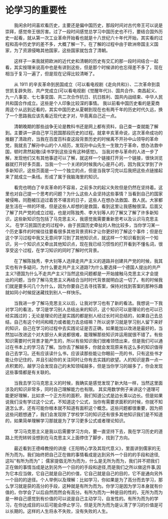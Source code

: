 # 论学习的重要性

&emsp;&emsp;我闲余时间喜欢看历史，主要还是偏中国历史，那段时间对古代帝王可以说是崇拜，感觉帝王很厉害。过了一段时间感觉总学习中国历史也不行，要结合国外历史一起看，就从第一次工业革命开始看也就是十八世纪六十年代开始，其实看的过程和高中历史学的差不多，大概了解一下。在了解的过程中由于欧洲帝国主义国家，为了资源侵略其他国家，这些国家就包含了清朝。

&emsp;&emsp;这样子一来我就把欧洲的近代史和清朝的历史有交汇的那一段时间结合一起看，其实按理来说高中也是有讲到这些，但是那个时候讲的也忘得差不多了，现在相当于复习一遍了，但是现在记得比较清晰了。

&emsp;&emsp;从 1911 的辛亥革命到民国成立（可以看电视剧《走向共和》）、二次革命到袁世凯复辟失败、共产党成立(可以看电视剧《觉醒年代》)、国共合作、南昌起义、九一八事变、七七事变国、共二次合作抗日、抗日胜利、国共内战结束、中华人民共和国合作成立。这些是个人印象比较深的事情。
我以前看中国历史看的是夏商周这个从远到近看的，其实中国历史从夏朝到现在也有两千年的历史时代久远，换了一个思路我应该先看近现代史才对，毕竟离自己近一点。

&emsp;&emsp;清朝晚期的那些战争无论是教科书还是网上都有资料，自己查一查就能了解到。主要讲一讲自己学习民国那段历史的过程。就拿辛亥革命说，这次革命成功的推翻了清政府，当我在百度百科查这段背景历史的时候离不开孙中山领导的革命党，我就去了解孙中山的个人经历，发现孙中山先生一生致力于革命，想办法救中国，顿时肃然起敬(读书学到这些没有这种感觉)。 当我对参与革命的人进一步了解，发现他们又有其他事迹可以了解，就这样一个链接打开另一个链接，很快浏览器就打开好多页面，当我一个一个关闭的时候我内心是开心的，因为我又学到了许多新知识，这些页面是一个一个独立的点，但是当我学习完以后我把这些点链接起来了就成立一条线。形成了属于我脑海里的知识。

&emsp;&emsp;看完也明白了辛亥革命的不容易，之前多次的起义失败但是仍然在坚持着。这里也对自己提一个思考的问题？为什么这些人会坚持这些事情？当看到自己的国家被侵略，同胞被压迫过着苦不堪言的日子，这些人在想办法救国、救人民。大家都是生活在一样的环境，但是这些人却想的是救国，看到这里让我感触很深。后面又了解了共产党的成立过程，也是对陈独秀、李大钊等人的了解又了解了许多新知识，这些新知识包包括了马克思主义，我感觉我需要重新思考以及认识马克思主义。  在学习民国历史的过程中，由于民国历史牵扯的人物比较多，当你学习某一个历史事件的时候往往要看很多其他背景资料才让你更好的了解这个事件；但是在这个学习过程中我又无意间学习到了其他知识点，就这样一个知识看到另一个知识，另一个知识点又牵出其他知识点，现在我已经习惯性的打开看到不懂名词，很享受这个过程，在学习知识的同时了解时代背景。

&emsp;&emsp;在了解陈独秀，李大钊等人选择走共产主义的道路并创建共产党的时候，我其实也有许多疑问，为什么要走共产主义道路?为什么要选择一个德国人提出的共产主义?德国为什么不走共产主义?当然这些问题都是一开始接触马克思主义才会提出的问题，当你了解马克思主义再结合当时时代背景就明白这一切了。有的时候我们就是要多问几个为什么，因为你要自己去寻找答案，保持对找到答案的那种乐趣就如同小时候捉迷藏找到别人一样快乐。

&emsp;&emsp;当我进一步了解马克思主义以后，让我对学习也有了新的看法。我想说一下我对学习的看法，学习是学习别人总结出来的知识，这个知识可以是理论的也可以已经实践过的；无论是理论的还是实践的都是别人经过长时间总结的，如果自己去总结，自己有这个时间和精力或者能力去总结嘛？所以说学习就是学习别人留下来好的知识，自己在学习的过程中去实践论证是否正确，如果能加以改进是最好的，当然加以改进这个对大部分人来说都很难，能理解那些知识并运用就很不错了。有些知识需要时代背景才能产生的，所以有些知识我们很难领悟出来，但是我们可以通过在书本上的学习去了解。当你去了解越多，你就会发现原来有这么多的知识值得自己去学习。还有应该读什么书，应该读那些能让你眼前一亮的书，只有这些书才能让你记住的，并且引起你的关注同时让你有去实践的欲望。人的知识是靠一点一点积累的，越学习会发现自己的未知领域越多，但是当你学习的越多了，你会发现这些事情都是有关联的。

&emsp;&emsp;当我去学习马克思主义的时候，我确实是感觉发现了新大陆一样，当然这里面涉及的知识非常多，同时自己理解能力也有限。 其实用数学例子来讲这个道理可能更好理解，比如求一个正方形的面积，我们知道公式是边长乘以边长。但是如果说我们没有学过这个公式，不知道这个公式，当你有需要求面积的时候，你就不知道怎么求，还有可能你根本就不知道有面积这个概念。这些问题都很重要，因为把这些问题想通了，我们会发现除了学校学习的知识还有很多其他知识我们是不知道的，如果简单理解学习那就是为了学习更多公式或者理论知识。

&emsp;&emsp;学习马克思主义是我以后需要学习方向，要一直坚持下去，我在学习历史的道路上兜兜转转没想到在马克思主义上面停住了脚步，找到了方向。

&emsp;&emsp;最近看到王德峰教授的讲座《王阳明心学及其现代意义》，里面讲到儒家的无所为而为。我们始终把自己正在做的事情看成是达到另外一个目的的手段和途径,这叫"有所为而为"；
儒家提倡无所为而为，什么是无所为而为，我们并不把我们正在做的事情当成是达到另外一个目的的手段和途径,而是我们之所以做这件事,因为它本应当做，它自己就是自己的价值，它自己就是自己的目的，它不是通向另外一个目的的途径。个人举例以及理解：比如学习，你如果是为了高分而去学习，那么学习就是获的高分的手段，这种就是有所为而为。你学习是因为学习本身就有价值的，你学会了以后自然而然会有高分。有所为而为一种是目的性的，无所为而为是一种自己感觉到有价值的可以说是自己主动学习，自发性的。有所为而为的学习，在你达成目的以后可能会停止学习，但是无所为而为是认清了学习的价值是可以长期的。这样的人生将永不失败，没有失败的人生。




